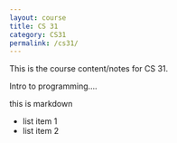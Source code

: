 ```yaml
---
layout: course
title: CS 31
category: CS31
permalink: /cs31/
---
```


This is the course content/notes for CS 31.

Intro to programming....


this is markdown

* list item 1
* list item 2
